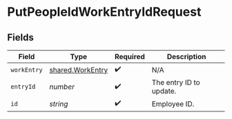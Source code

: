 # PutPeopleIdWorkEntryIdRequest


## Fields

| Field                                                | Type                                                 | Required                                             | Description                                          |
| ---------------------------------------------------- | ---------------------------------------------------- | ---------------------------------------------------- | ---------------------------------------------------- |
| `workEntry`                                          | [shared.WorkEntry](../../models/shared/workentry.md) | :heavy_check_mark:                                   | N/A                                                  |
| `entryId`                                            | *number*                                             | :heavy_check_mark:                                   | The entry ID to update.                              |
| `id`                                                 | *string*                                             | :heavy_check_mark:                                   | Employee ID.                                         |